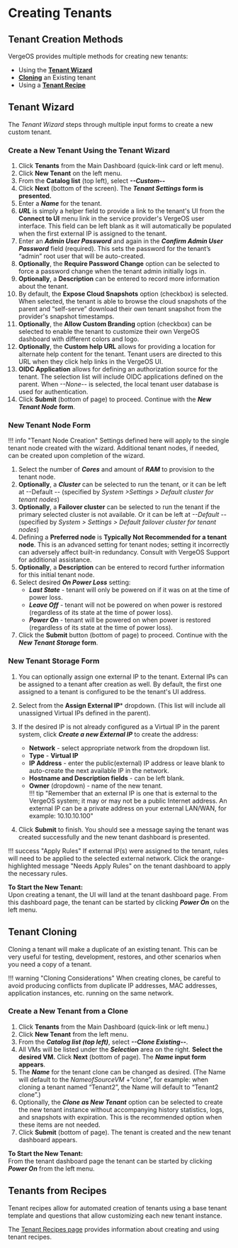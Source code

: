 # Creating Tenants

## Tenant Creation Methods

VergeOS provides multiple methods for creating new tenants:

- Using the [**Tenant Wizard**](#tenant-wizard)
- [**Cloning**](#tenant-cloning) an Existing tenant
- Using a [**Tenant Recipe**](#tenants-from-recipes)

## Tenant Wizard

The *Tenant Wizard* steps through multiple input forms to create a new custom tenant.

### Create a New Tenant Using the Tenant Wizard

1. Click **Tenants** from the Main Dashboard (quick-link card or left menu).
2. Click **New Tenant** on the left menu.
3. From the **Catalog list** (top left), select ***\--Custom--***
4. Click **Next** (bottom of the screen). The ***Tenant Settings* form is presented.**
5. Enter a ***Name*** for the tenant.
6. ***URL*** is simply a helper field to provide a link to the tenant's UI from the **Connect to UI** menu link in the service provider's VergeOS user interface. This field can be left blank as it will automatically be populated when the first external IP is assigned to the tenant.
7. Enter an ***Admin User Password*** and again in the ***Confirm Admin User Password*** field (required). This sets the password for the tenant’s “admin” root user that will be auto-created.
8. **Optionally**, the **Require Password Change** option can be selected to force a password change when the tenant admin initially logs in.
9. **Optionally**, a **Description** can be entered to record more information about the tenant.
10. By default, the **Expose Cloud Snapshots** option (checkbox) is selected. When selected, the tenant is able to browse the cloud snapshots of the parent and “self-serve” download their own tenant snapshot from the provider's snapshot timestamps.
11. **Optionally**, the **Allow Custom Branding** option (checkbox) can be selected to enable the tenant to customize their own VergeOS dashboard with different colors and logo.
12. **Optionally**, the **Custom help URL** allows for providing a location for alternate help content for the tenant. Tenant users are directed to this URL when they click help links in the VergeOS UI.
13. **OIDC Application** allows for defining an authorization source for the tenant.  The selection list will include OIDC applications defined on the parent.  When *--None--* is selected, the local tenant user database is used for authentication.
14. Click **Submit** (bottom of page) to proceed. Continue with the ***New Tenant Node* form**.

### New Tenant Node Form

!!! info "Tenant Node Creation"
    Settings defined here will apply to the single tenant node created with the wizard. Additional tenant nodes, if needed, can be created upon completion of the wizard.

1. Select the number of ***Cores*** and amount of ***RAM*** to provision to the tenant node.  
2. **Optionally**, a ***Cluster*** can be selected to run the tenant, or it can be left at --Default -- (specified by *System >Settings > Default cluster for tenant nodes*)  
3. **Optionally**, a **Failover cluster** can be selected to run the tenant if the primary selected cluster is not available. Or it can be left at *--Default --* (specified by *System > Settings > Default failover cluster for tenant nodes*)  
4. Defining a **Preferred node** is **Typically Not Recommended for a tenant node**. This is an advanced setting for tenant nodes; setting it incorrectly can adversely affect built-in redundancy. Consult with VergeOS Support for additional assistance.  
5. **Optionally**, a **Description** can be entered to record further information for this initial tenant node.  
6. Select desired ***On Power Loss*** setting:
    - ***Last State*** - tenant will only be powered on if it was on at the time of power loss.
    - ***Leave Off*** - tenant will not be powered on when power is restored (regardless of its state at the time of power loss).
    - ***Power On*** - tenant will be powered on when power is restored (regardless of its state at the time of power loss).  
7. Click the **Submit** button (bottom of page) to proceed. Continue with the ***New Tenant Storage* form**.

### New Tenant Storage Form

1. You can optionally assign one external IP to the tenant. External IPs can be assigned to a tenant after creation as well. By default, the first one assigned to a tenant is configured to be the tenant's UI address.  
2. Select from the **Assign External IP*** dropdown. (This list will include all unassigned Virtual IPs defined in the parent).  
3. If the desired IP is not already configured as a Virtual IP in the parent system, click ***Create a new External IP*** to create the address:
    - **Network** - select appropriate network from the dropdown list.
    - **Type** - **Virtual IP**  
    - **IP Address** - enter the public(external) IP address or leave blank to auto-create the next available IP in the network.
    - **Hostname and Description fields** - can be left blank.
    - **Owner** (dropdown) - name of the new tenant.  
!!! tip "Remember that an external IP is one that is external to the VergeOS system; it may or may not be a public Internet address. An external IP can be a private address on your external LAN/WAN, for example: 10.10.10.100"

4. Click **Submit** to finish. You should see a message saying the tenant was created successfully and the new tenant dashboard is presented.

!!! success "Apply Rules"
    If external IP(s) were assigned to the tenant, rules will need to be applied to the selected external network. Click the orange-highlighted message "Needs Apply Rules" on the tenant dashboard to apply the necessary rules.

**To Start the New Tenant:**  
Upon creating a tenant, the UI will land at the tenant dashboard page. From this dashboard page, the tenant can be started by clicking ***Power On*** on the left menu.

## Tenant Cloning

Cloning a tenant will make a duplicate of an existing tenant. This can be very useful for testing, development, restores, and other scenarios when you need a copy of a tenant.

!!! warning "Cloning Considerations"
    When creating clones, be careful to avoid producing conflicts from duplicate IP addresses, MAC addresses, application instances, etc.  running on the same network.

### Create a New Tenant from a Clone

1. Click **Tenants** from the Main Dashboard (quick-link or left menu.)
2. Click **New Tenant** from the left menu.
3. From the ***Catalog list (top left)***, select ***\--Clone Existing--***.
4. All VMs will be listed under the ***Selection*** area on the right. **Select the desired VM.** Click **Next** (bottom of page).  The ***Name* input form appears**.
5. The ***Name*** for the tenant clone can be changed as desired. (The Name will default to the *NameofSourceVM* +”clone”, for example: when cloning a tenant named “Tenant2”, the Name will default to “Tenant2 clone”.)
6. Optionally, the ***Clone as New Tenant*** option can be selected to create the new tenant instance without accompanying history statistics, logs, and snapshots with expiration. This is the recommended option when these items are not needed.
7. Click **Submit** (bottom of page).
The tenant is created and the new tenant dashboard appears.

**To Start the New Tenant:**  
From the tenant dashboard page the tenant can be started by clicking ***Power On*** from the left menu.

## Tenants from Recipes

Tenant recipes allow for automated creation of tenants using a base tenant template and questions that allow customizing each new tenant instance.  

The [Tenant Recipes page](/product-guide/automation/tenant-recipes) provides information about creating and using tenant recipes.
